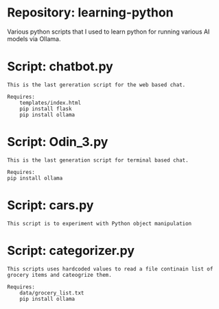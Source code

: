 # Repository: learning-python
Various python scripts that I used to learn python for running various AI models via Ollama.

# Script: chatbot.py 
    This is the last gereration script for the web based chat.
    
    Requires:
        templates/index.html
        pip install flask
        pip install ollama

# Script: Odin_3.py 
    This is the last generation script for terminal based chat.
    
    Requires:
    pip install ollama

# Script: cars.py
    This script is to experiment with Python object manipulation

# Script: categorizer.py
    This scripts uses hardcoded values to read a file continain list of grocery items and cateogrize them.

    Requires:
        data/grocery_list.txt
        pip install ollama
